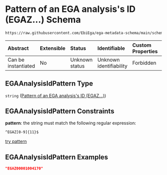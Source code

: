 # Pattern of an EGA analysis's ID (EGAZ...) Schema

```txt
https://raw.githubusercontent.com/EbiEga/ega-metadata-schema/main/schemas/EGA.common-definitions.json#/definitions/EGAAnalysisIdPattern
```



| Abstract            | Extensible | Status         | Identifiable            | Custom Properties | Additional Properties | Access Restrictions | Defined In                                                                                           |
| :------------------ | :--------- | :------------- | :---------------------- | :---------------- | :-------------------- | :------------------ | :--------------------------------------------------------------------------------------------------- |
| Can be instantiated | No         | Unknown status | Unknown identifiability | Forbidden         | Allowed               | none                | [EGA.common-definitions.json\*](../../../schemas/EGA.common-definitions.json "open original schema") |

## EGAAnalysisIdPattern Type

`string` ([Pattern of an EGA analysis's ID (EGAZ...)](ega-4-definitions-pattern-of-an-ega-analysiss-id-egaz.md))

## EGAAnalysisIdPattern Constraints

**pattern**: the string must match the following regular expression:&#x20;

```regexp
^EGAZ[0-9]{11}$
```

[try pattern](https://regexr.com/?expression=%5EEGAZ%5B0-9%5D%7B11%7D%24 "try regular expression with regexr.com")

## EGAAnalysisIdPattern Examples

```json
"EGAZ00001004170"
```
